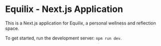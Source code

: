 # Equilix - Next.js Application

This is a Next.js application for Equilix, a personal wellness and reflection space.

To get started, run the development server: `npm run dev`.
